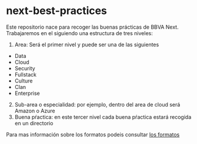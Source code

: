# next-best-practices

Este repositorio nace para recoger las buenas prácticas de BBVA Next.
Trabajaremos en el siguiendo una estructura de tres niveles:
1. Area: Será el primer nivel y puede ser una de las siguientes
 * Data
 * Cloud
 * Security
 * Fullstack
 * Culture
 * Clan
 * Enterprise
2. Sub-area o especialidad: por ejemplo, dentro del area de cloud será Amazon o Azure
3. Buena pŕactica: en este tercer nivel cada buena pŕactica estará recogida en un directorio

Para mas información sobre los formatos podeis consultar [los formatos](../enterprise/tech/framework-best-practices/Readme.md)
